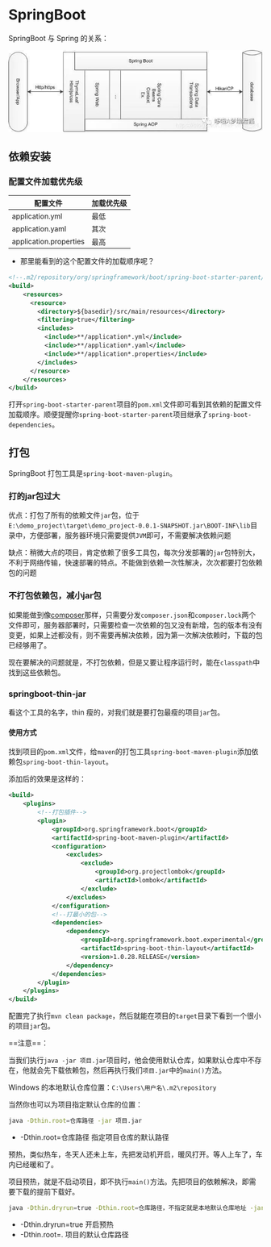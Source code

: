 # SpringBoot


SpringBoot 与 Spring 的关系：

![img](./images/1620.jpeg)

## 依赖安装

### 配置文件加载优先级

| 配置文件               | 加载优先级 |
| ---------------------- | ---------- |
| application.yml        | 最低       |
| application.yaml       | 其次       |
| application.properties | 最高       |

- 那里能看到的这个配置文件的加载顺序呢？

```xml
<!--.m2/repository/org/springframework/boot/spring-boot-starter-parent/2.7.3/spring-boot-starter-parent-2.7.3.pom-->
<build>
    <resources>
      <resource>
        <directory>${basedir}/src/main/resources</directory>
        <filtering>true</filtering>
        <includes>
          <include>**/application*.yml</include>
          <include>**/application*.yaml</include>
          <include>**/application*.properties</include>
        </includes>
      </resource>
    </resources>
</build>
```

打开`spring-boot-starter-parent`项目的`pom.xml`文件即可看到其依赖的配置文件加载顺序。顺便提醒你`spring-boot-starter-parent`项目继承了`spring-boot-dependencies`。

## 打包

SpringBoot 打包工具是`spring-boot-maven-plugin`。

### 打的jar包过大

优点：打包了所有的依赖文件`jar`包，位于`E:\demo_project\target\demo_project-0.0.1-SNAPSHOT.jar\BOOT-INF\lib`目录中，方便部署，服务器环境只需要提供`JVM`即可，不需要解决依赖问题

缺点：稍微大点的项目，肯定依赖了很多工具包，每次分发部署的`jar`包特别大，不利于网络传输，快速部署的特点。不能做到依赖一次性解决，次次都要打包依赖包的问题

### 不打包依赖包，减小jar包

如果能做到像[composer](https://getcomposer.org)那样，只需要分发`composer.json`和`composer.lock`两个文件即可，服务器部署时，只需要检查一次依赖的包又没有新增，包的版本有没有变更，如果上述都没有，则不需要再解决依赖，因为第一次解决依赖时，下载的包已经够用了。

现在要解决的问题就是，不打包依赖，但是又要让程序运行时，能在`classpath`中找到这些依赖包。

### springboot-thin-jar

看这个工具的名字，thin 瘦的，对我们就是要打包最瘦的项目`jar`包。

#### 使用方式

找到项目的`pom.xml`文件，给`maven`的打包工具`spring-boot-maven-plugin`添加依赖包`spring-boot-thin-layout`。

添加后的效果是这样的：

```xml
<build>
    <plugins>
        <!--打包插件-->
        <plugin>
            <groupId>org.springframework.boot</groupId>
            <artifactId>spring-boot-maven-plugin</artifactId>
            <configuration>
                <excludes>
                    <exclude>
                        <groupId>org.projectlombok</groupId>
                        <artifactId>lombok</artifactId>
                    </exclude>
                </excludes>
            </configuration>
            <!--打最小的包-->
            <dependencies>
                <dependency>
                    <groupId>org.springframework.boot.experimental</groupId>
                    <artifactId>spring-boot-thin-layout</artifactId>
                    <version>1.0.28.RELEASE</version>
                </dependency>
            </dependencies>
        </plugin>
    </plugins>
</build>
```

配置完了执行`mvn clean package`，然后就能在项目的`target`目录下看到一个很小的项目`jar`包。

==注意==：

当我们执行`java -jar 项目.jar`项目时，他会使用默认仓库，如果默认仓库中不存在，他就会先下载依赖包，然后再执行我们`项目.jar`中的`main()`方法。

Windows 的本地默认仓库位置：`C:\Users\用户名\.m2\repository`

当然你也可以为项目指定默认仓库的位置：

```sh
java -Dthin.root=仓库路径 -jar 项目.jar
```

- -Dthin.root=仓库路径 指定项目仓库的默认路径

预热，类似热车，冬天人还未上车，先把发动机开启，暖风打开。等人上车了，车内已经暖和了。

项目预热，就是不启动项目，即不执行`main()`方法。先把项目的依赖解决，即需要下载的提前下载好。

```sh
java -Dthin.dryrun=true -Dthin.root=仓库路径，不指定就是本地默认仓库地址 -jar 项目.jar
```

- -Dthin.dryrun=true 开启预热
- -Dthin.root=. 项目的默认仓库路径
